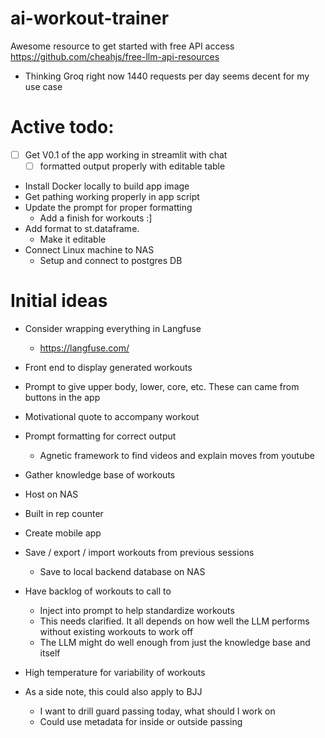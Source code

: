 # ai-workout-trainer


Awesome resource to get started with free API access
https://github.com/cheahjs/free-llm-api-resources

* Thinking Groq right now 1440 requests per day seems decent for my use case



# Active todo:
- [ ] Get V0.1 of the app working in streamlit with chat
    - [ ] formatted output properly with editable table

- Install Docker locally to build app image
- Get pathing working properly in app script
- Update the prompt for proper formatting
    - Add a finish for workouts :]
- Add format to st.dataframe.  
    - Make it editable
- Connect Linux machine to NAS
    - Setup and connect to postgres DB



# Initial ideas 
* Consider wrapping everything in Langfuse
    * https://langfuse.com/



* Front end to display generated workouts

* Prompt to give upper body, lower, core, etc. These can came from buttons in the app

* Motivational quote to accompany workout

* Prompt formatting for correct output
    * Agnetic framework to find videos and explain moves from youtube

* Gather knowledge base of workouts

* Host on NAS

* Built in rep counter

* Create mobile app

* Save / export / import workouts from previous sessions
    * Save to local backend database on NAS

* Have backlog of workouts to call to
    * Inject into prompt to help standardize workouts
    * This needs clarified. It all depends on how well the LLM performs without existing workouts to work off
    * The LLM might do well enough from just the knowledge base and itself

* High temperature for variability of workouts


* As a side note, this could also apply to BJJ
    * I want to drill guard passing today, what should I work on
    * Could use metadata for inside or outside passing